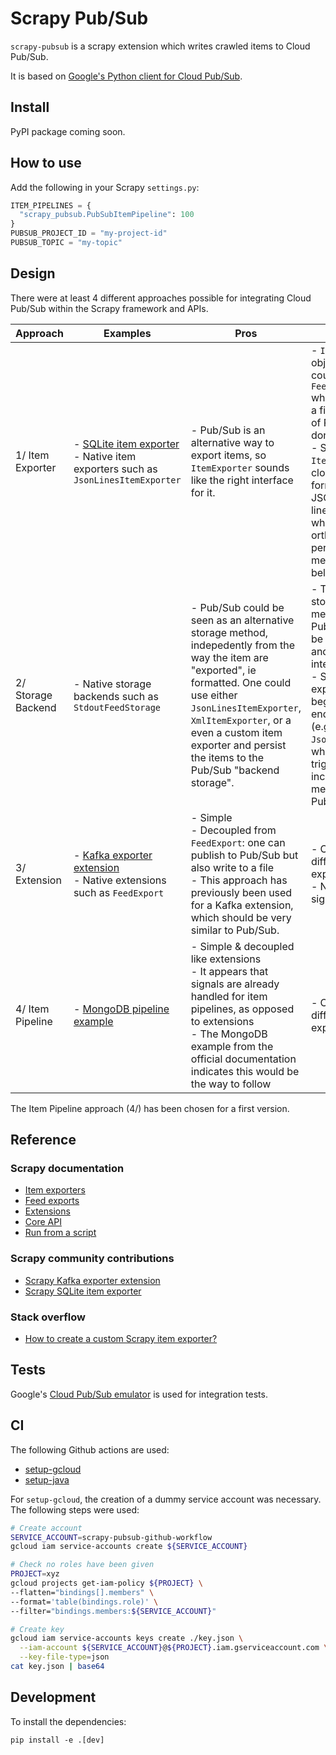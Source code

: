 # Scrapy Pub/Sub

`scrapy-pubsub` is a scrapy extension which writes crawled items to Cloud Pub/Sub.

It is based on [Google's Python client for Cloud Pub/Sub](https://googleapis.dev/python/pubsub/latest/).

## Install

PyPI package coming soon.

## How to use

Add the following in your Scrapy `settings.py`:

```python
ITEM_PIPELINES = {
  "scrapy_pubsub.PubSubItemPipeline": 100
}
PUBSUB_PROJECT_ID = "my-project-id"
PUBSUB_TOPIC = "my-topic"
```

## Design

There were at least 4 different approaches possible for integrating Cloud Pub/Sub within the Scrapy framework and APIs.

| Approach           | Examples                                                                                                                                     | Pros                                                                                                                                                                                                                                                                                 | Cons                                                                                                                                                                                                                                                                                   |
| ------------------ | -------------------------------------------------------------------------------------------------------------------------------------------- | ------------------------------------------------------------------------------------------------------------------------------------------------------------------------------------------------------------------------------------------------------------------------------------ | -------------------------------------------------------------------------------------------------------------------------------------------------------------------------------------------------------------------------------------------------------------------------------------- |
| 1/ Item Exporter   | - [SQLite item exporter](https://github.com/RockyZ/Scrapy-sqlite-item-exporter) <br> - Native item exporters such as `JsonLinesItemExporter` | - Pub/Sub is an alternative way to export items, so `ItemExporter` sounds like the right interface for it.                                                                                                                                                                           | - `ItemExporter` objects are coupled to a `FeedExporter` which works with a file. In the case of Pub/Sub, we don't have a file. <br> - Scrapy native `ItemExporters` are closer to formatters (to JSON, JSON lines, XMLs...) which is orthogonal to the persistence medium (see below) |
| 2/ Storage Backend | - Native storage backends such as `StdoutFeedStorage`                                                                                        | - Pub/Sub could be seen as an alternative storage method, indepedently from the way the item are "exported", ie formatted. One could use either `JsonLinesItemExporter`, `XmlItemExporter`, or a even a custom item exporter and persist the items to the Pub/Sub "backend storage". | - The backend storage concept means that Pub/Sub should be seen as a file and provide a file interface <br> - Some item exporters write beginning and end tags to a file (e.g. `JsonItemExporter`) which would trigger sending incorrect messages to Pub/Sub.                          |
| 3/ Extension       | - [Kafka exporter extension](https://github.com/TeamHG-Memex/scrapy-kafka-export) <br> - Native extensions such as `FeedExport`              | - Simple <br> - Decoupled from `FeedExport`: one can publish to Pub/Sub but also write to a file <br> - This approach has previously been used for a Kafka extension, which should be very similar to Pub/Sub.                                                                       | - Can't reuse different item exporters <br> - Need to handle signals logic                                                                                                                                                                                                             |
| 4/ Item Pipeline   | - [MongoDB pipeline example](https://docs.scrapy.org/en/latest/topics/item-pipeline.html)                                                    | - Simple & decoupled like extensions <br> - It appears that signals are already handled for item pipelines, as opposed to extensions <br> - The MongoDB example from the official documentation indicates this would be the way to follow                                            | - Can't reuse different item exporters                                                                                                                                                                                                                                                 |

The Item Pipeline approach (4/) has been chosen for a first version.

## Reference

### Scrapy documentation

- [Item exporters](https://docs.scrapy.org/en/latest/topics/exporters.html)
- [Feed exports](https://docs.scrapy.org/en/latest/topics/feed-exports.html)
- [Extensions](https://docs.scrapy.org/en/latest/topics/extensions.html)
- [Core API](https://docs.scrapy.org/en/latest/topics/api.html)
- [Run from a script](https://docs.scrapy.org/en/latest/topics/practices.html#run-scrapy-from-a-script)

### Scrapy community contributions

- [Scrapy Kafka exporter extension](https://github.com/TeamHG-Memex/scrapy-kafka-export)
- [Scrapy SQLite item exporter](https://github.com/RockyZ/Scrapy-sqlite-item-exporter)

### Stack overflow

- [How to create a custom Scrapy item exporter?](https://stackoverflow.com/questions/33290876/how-to-create-custom-scrapy-item-exporter)

## Tests

Google's [Cloud Pub/Sub emulator](https://cloud.google.com/pubsub/docs/emulator) is used for integration tests.

## CI

The following Github actions are used:

- [setup-gcloud](https://github.com/GoogleCloudPlatform/github-actions/tree/master/setup-gcloud)
- [setup-java](https://github.com/actions/setup-java)

For `setup-gcloud`, the creation of a dummy service account was necessary. The following steps were used:

```bash
# Create account
SERVICE_ACCOUNT=scrapy-pubsub-github-workflow
gcloud iam service-accounts create ${SERVICE_ACCOUNT}

# Check no roles have been given
PROJECT=xyz
gcloud projects get-iam-policy ${PROJECT} \
--flatten="bindings[].members" \
--format='table(bindings.role)' \
--filter="bindings.members:${SERVICE_ACCOUNT}"

# Create key
gcloud iam service-accounts keys create ./key.json \
  --iam-account ${SERVICE_ACCOUNT}@${PROJECT}.iam.gserviceaccount.com \
  --key-file-type=json
cat key.json | base64
```

## Development

To install the dependencies:

```
pip install -e .[dev]
```
